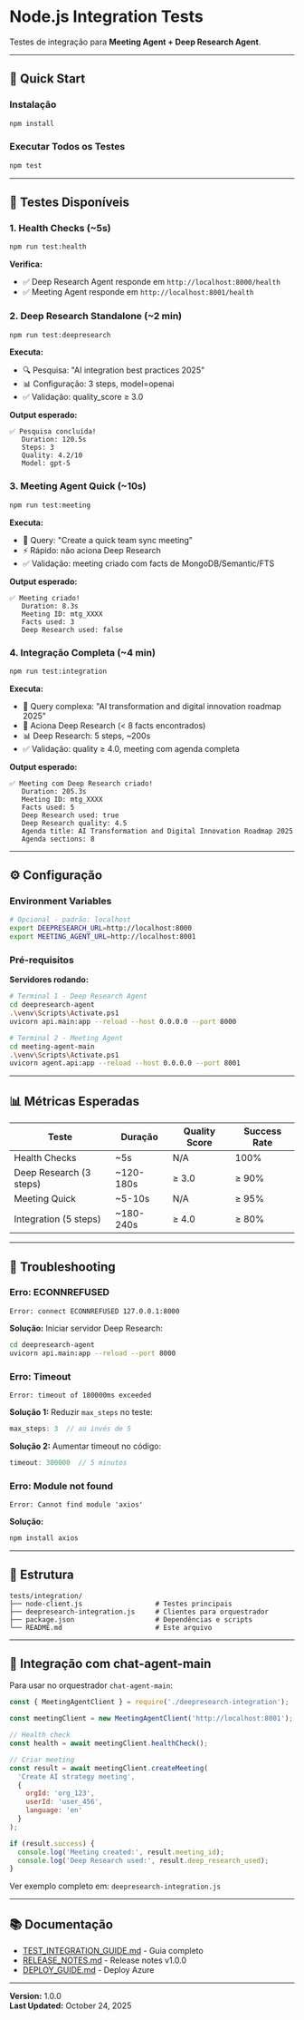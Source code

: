 # Node.js Integration Tests

Testes de integração para **Meeting Agent + Deep Research Agent**.

---

## 🚀 Quick Start

### Instalação

```bash
npm install
```

### Executar Todos os Testes

```bash
npm test
```

---

## 🧪 Testes Disponíveis

### 1. Health Checks (~5s)

```bash
npm run test:health
```

**Verifica:**
- ✅ Deep Research Agent responde em `http://localhost:8000/health`
- ✅ Meeting Agent responde em `http://localhost:8001/health`

### 2. Deep Research Standalone (~2 min)

```bash
npm run test:deepresearch
```

**Executa:**
- 🔍 Pesquisa: "AI integration best practices 2025"
- 📊 Configuração: 3 steps, model=openai
- ✅ Validação: quality_score ≥ 3.0

**Output esperado:**
```
✅ Pesquisa concluída!
   Duration: 120.5s
   Steps: 3
   Quality: 4.2/10
   Model: gpt-5
```

### 3. Meeting Agent Quick (~10s)

```bash
npm run test:meeting
```

**Executa:**
- 📅 Query: "Create a quick team sync meeting"
- ⚡ Rápido: não aciona Deep Research
- ✅ Validação: meeting criado com facts de MongoDB/Semantic/FTS

**Output esperado:**
```
✅ Meeting criado!
   Duration: 8.3s
   Meeting ID: mtg_XXXX
   Facts used: 3
   Deep Research used: false
```

### 4. Integração Completa (~4 min)

```bash
npm run test:integration
```

**Executa:**
- 🔗 Query complexa: "AI transformation and digital innovation roadmap 2025"
- 🧠 Aciona Deep Research (< 8 facts encontrados)
- 📊 Deep Research: 5 steps, ~200s
- ✅ Validação: quality ≥ 4.0, meeting com agenda completa

**Output esperado:**
```
✅ Meeting com Deep Research criado!
   Duration: 205.3s
   Meeting ID: mtg_XXXX
   Facts used: 5
   Deep Research used: true
   Deep Research quality: 4.5
   Agenda title: AI Transformation and Digital Innovation Roadmap 2025
   Agenda sections: 8
```

---

## ⚙️ Configuração

### Environment Variables

```bash
# Opcional - padrão: localhost
export DEEPRESEARCH_URL=http://localhost:8000
export MEETING_AGENT_URL=http://localhost:8001
```

### Pré-requisitos

**Servidores rodando:**

```bash
# Terminal 1 - Deep Research Agent
cd deepresearch-agent
.\venv\Scripts\Activate.ps1
uvicorn api.main:app --reload --host 0.0.0.0 --port 8000

# Terminal 2 - Meeting Agent
cd meeting-agent-main
.\venv\Scripts\Activate.ps1
uvicorn agent.api:app --reload --host 0.0.0.0 --port 8001
```

---

## 📊 Métricas Esperadas

| Teste | Duração | Quality Score | Success Rate |
|-------|---------|---------------|--------------|
| Health Checks | ~5s | N/A | 100% |
| Deep Research (3 steps) | ~120-180s | ≥ 3.0 | ≥ 90% |
| Meeting Quick | ~5-10s | N/A | ≥ 95% |
| Integration (5 steps) | ~180-240s | ≥ 4.0 | ≥ 80% |

---

## 🔧 Troubleshooting

### Erro: ECONNREFUSED

```
Error: connect ECONNREFUSED 127.0.0.1:8000
```

**Solução:** Iniciar servidor Deep Research:
```bash
cd deepresearch-agent
uvicorn api.main:app --reload --port 8000
```

### Erro: Timeout

```
Error: timeout of 180000ms exceeded
```

**Solução 1:** Reduzir `max_steps` no teste:
```javascript
max_steps: 3  // ao invés de 5
```

**Solução 2:** Aumentar timeout no código:
```javascript
timeout: 300000  // 5 minutos
```

### Erro: Module not found

```
Error: Cannot find module 'axios'
```

**Solução:**
```bash
npm install axios
```

---

## 📁 Estrutura

```
tests/integration/
├── node-client.js                  # Testes principais
├── deepresearch-integration.js     # Clientes para orquestrador
├── package.json                    # Dependências e scripts
└── README.md                       # Este arquivo
```

---

## 🔗 Integração com chat-agent-main

Para usar no orquestrador `chat-agent-main`:

```javascript
const { MeetingAgentClient } = require('./deepresearch-integration');

const meetingClient = new MeetingAgentClient('http://localhost:8001');

// Health check
const health = await meetingClient.healthCheck();

// Criar meeting
const result = await meetingClient.createMeeting(
  'Create AI strategy meeting',
  {
    orgId: 'org_123',
    userId: 'user_456',
    language: 'en'
  }
);

if (result.success) {
  console.log('Meeting created:', result.meeting_id);
  console.log('Deep Research used:', result.deep_research_used);
}
```

Ver exemplo completo em: `deepresearch-integration.js`

---

## 📚 Documentação

- [TEST_INTEGRATION_GUIDE.md](../../TEST_INTEGRATION_GUIDE.md) - Guia completo
- [RELEASE_NOTES.md](../../RELEASE_NOTES.md) - Release notes v1.0.0
- [DEPLOY_GUIDE.md](../../meeting-agent-main/docs/DEPLOY_GUIDE.md) - Deploy Azure

---

**Version:** 1.0.0  
**Last Updated:** October 24, 2025
